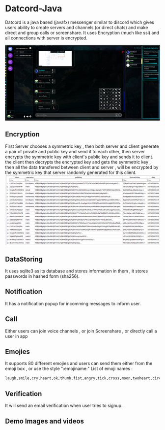 # Datcord-Java
Datcord is a java based (javafx) messenger similar to discord which gives users ability to create servers and channels (or direct chats) and make direct and group calls or screenshare.
It uses Encryption (much like ssl) and all connections with server is encrypted.

![](pic1.png)

## Encryption
First Server chooses a symmetric key , then both server and client generate a pair of private and public key and send it to each other, then server encrypts the symmetric key with client's public key and sends it to client.
the client then decrypts the encrypted key and gets the symmetric key , then all the data transfered between client and server , will be encrypted by the symmetric key that server randomly generated for this client.
![](pic2.png)

## DataStoring
It uses sqlite3 as its database and stores information in them , it stores passwords in hashed form (sha256).

## Notification
It has a notification popup for incomming messages to inform user.

## Call
Either users can join voice channels , or join Screenshare , or directly call a user in app

## Emojies
It supports 80 different emojies and users can send them either from the emoji box , or use the style ":emojiname:"
List of emoji names : 
```bash
laugh,smile,cry,heart,ok,thumb,fist,angry,tick,cross,moon,twoheart,circle,mouthless,tree,square,fire,hundred,star,poop,pointright,pointleft,pointdown,pointup,eyes,rose,palm,hearteyes,sparkles,plus,minus,divide,snowflake,pencil,victoryhand,airplane,mail,questionmark,rocket,ambulance,nosmoking,bike,walking,houglass,tickbox,recycle,anchor,soccerball,baseball,sunbehindcloud,noentry,church,tent,wave,volcano,earth,glowingstar,apple,hamburger,birthdaycake,dart,dice,chick,penguin,thumbsdown,clappinghands,gem,sparklingheart,growingheart,pushpin,telephone,lock,linkchain,underage,pokerface,suprisedface,shower
```

## Verification
It will send an email verification when user tries to signup.

## Demo Images and videos
